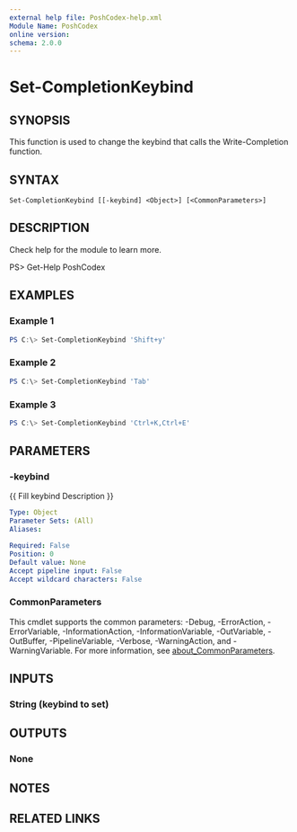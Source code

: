 ```yaml
---
external help file: PoshCodex-help.xml
Module Name: PoshCodex
online version:
schema: 2.0.0
---
```


# Set-CompletionKeybind

## SYNOPSIS

This function is used to change the keybind that calls the Write-Completion function.

## SYNTAX

```
Set-CompletionKeybind [[-keybind] <Object>] [<CommonParameters>]
```

## DESCRIPTION

Check help for the module to learn more.

PS> Get-Help PoshCodex

## EXAMPLES

### Example 1

```powershell
PS C:\> Set-CompletionKeybind 'Shift+y'
```

### Example 2

```powershell
PS C:\> Set-CompletionKeybind 'Tab'
```

### Example 3

```powershell
PS C:\> Set-CompletionKeybind 'Ctrl+K,Ctrl+E'
```

## PARAMETERS

### -keybind

{{ Fill keybind Description }}

```yaml
Type: Object
Parameter Sets: (All)
Aliases:

Required: False
Position: 0
Default value: None
Accept pipeline input: False
Accept wildcard characters: False
```

### CommonParameters
This cmdlet supports the common parameters: -Debug, -ErrorAction, -ErrorVariable, -InformationAction, -InformationVariable, -OutVariable, -OutBuffer, -PipelineVariable, -Verbose, -WarningAction, and -WarningVariable. For more information, see [about_CommonParameters](http://go.microsoft.com/fwlink/?LinkID=113216).

## INPUTS

### String (keybind to set)

## OUTPUTS

### None

## NOTES

## RELATED LINKS
